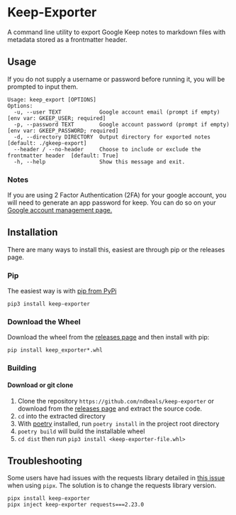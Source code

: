 # Keep-Exporter
A command line utility to export Google Keep notes to markdown files with metadata stored as a frontmatter header. 


## Usage
If you do not supply a username or password before running it, you will be prompted to input them.
```
Usage: keep_export [OPTIONS]
Options:
  -u, --user TEXT            Google account email (prompt if empty)  [env var: GKEEP_USER; required]
  -p, --password TEXT        Google account password (prompt if empty)  [env var: GKEEP_PASSWORD; required]
  -d, --directory DIRECTORY  Output directory for exported notes  [default: ./gkeep-export]
  --header / --no-header     Choose to include or exclude the frontmatter header  [default: True]
  -h, --help                 Show this message and exit.
```

### Notes
If you are using 2 Factor Authentication (2FA) for your google account, you will need to generate an app password for keep. You can do so on your [Google account management page.](https://myaccount.google.com/apppasswords)


## Installation
There are many ways to install this, easiest are through pip or the releases page.

### Pip
The easiest way is with [pip from PyPi](https://pypi.org/project/keep-exporter/)
```
pip3 install keep-exporter
```

### Download the Wheel
Download the wheel from the [releases page](https://github.com/ndbeals/keep-exporter/releases) and then install with pip:
```
pip install keep_exporter*.whl
```

### Building
#### Download or git clone
 1. Clone the repository `https://github.com/ndbeals/keep-exporter` or download from the [releases page](https://github.com/ndbeals/keep-exporter/releases) and extract the source code.
 2. `cd` into the extracted directory
 3. With [poetry](https://python-poetry.org/) installed, run `poetry install` in the project root directory
 4. `poetry build` will build the installable wheel
 5. `cd dist` then run `pip3 install <keep-exporter-file.whl>`


## Troubleshooting
Some users have had issues with the requests library detailed in [this issue](https://github.com/ndbeals/keep-exporter/issues/1) when using `pipx`. The solution is to change the requests library version.
```
pipx install keep-exporter 
pipx inject keep-exporter requests===2.23.0
```
